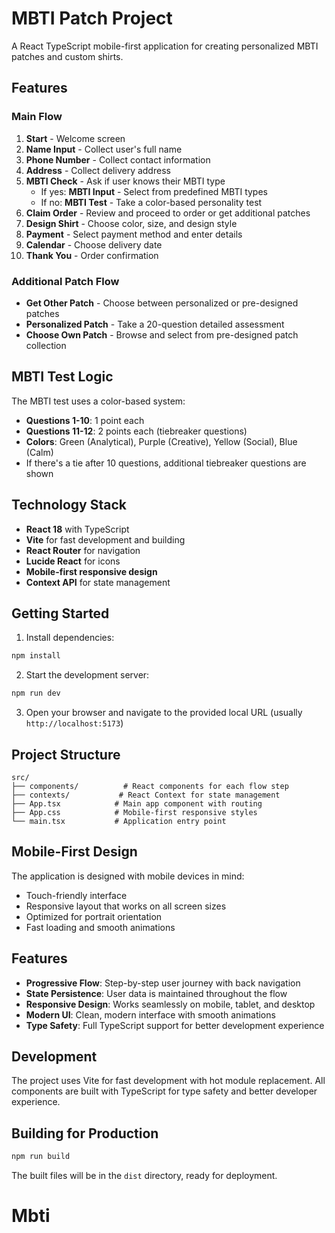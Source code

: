 # MBTI Patch Project

A React TypeScript mobile-first application for creating personalized MBTI patches and custom shirts.

## Features

### Main Flow

1. **Start** - Welcome screen
2. **Name Input** - Collect user's full name
3. **Phone Number** - Collect contact information
4. **Address** - Collect delivery address
5. **MBTI Check** - Ask if user knows their MBTI type
   - If yes: **MBTI Input** - Select from predefined MBTI types
   - If no: **MBTI Test** - Take a color-based personality test
6. **Claim Order** - Review and proceed to order or get additional patches
7. **Design Shirt** - Choose color, size, and design style
8. **Payment** - Select payment method and enter details
9. **Calendar** - Choose delivery date
10. **Thank You** - Order confirmation

### Additional Patch Flow

- **Get Other Patch** - Choose between personalized or pre-designed patches
- **Personalized Patch** - Take a 20-question detailed assessment
- **Choose Own Patch** - Browse and select from pre-designed patch collection

## MBTI Test Logic

The MBTI test uses a color-based system:

- **Questions 1-10**: 1 point each
- **Questions 11-12**: 2 points each (tiebreaker questions)
- **Colors**: Green (Analytical), Purple (Creative), Yellow (Social), Blue (Calm)
- If there's a tie after 10 questions, additional tiebreaker questions are shown

## Technology Stack

- **React 18** with TypeScript
- **Vite** for fast development and building
- **React Router** for navigation
- **Lucide React** for icons
- **Mobile-first responsive design**
- **Context API** for state management

## Getting Started

1. Install dependencies:

```bash
npm install
```

2. Start the development server:

```bash
npm run dev
```

3. Open your browser and navigate to the provided local URL (usually `http://localhost:5173`)

## Project Structure

```
src/
├── components/          # React components for each flow step
├── contexts/           # React Context for state management
├── App.tsx            # Main app component with routing
├── App.css            # Mobile-first responsive styles
└── main.tsx           # Application entry point
```

## Mobile-First Design

The application is designed with mobile devices in mind:

- Touch-friendly interface
- Responsive layout that works on all screen sizes
- Optimized for portrait orientation
- Fast loading and smooth animations

## Features

- **Progressive Flow**: Step-by-step user journey with back navigation
- **State Persistence**: User data is maintained throughout the flow
- **Responsive Design**: Works seamlessly on mobile, tablet, and desktop
- **Modern UI**: Clean, modern interface with smooth animations
- **Type Safety**: Full TypeScript support for better development experience

## Development

The project uses Vite for fast development with hot module replacement. All components are built with TypeScript for type safety and better developer experience.

## Building for Production

```bash
npm run build
```

The built files will be in the `dist` directory, ready for deployment.
# Mbti
